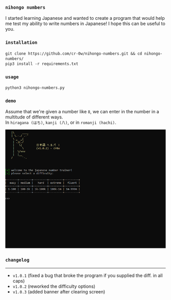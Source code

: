 ### `nihongo numbers`
I started learning Japanese and wanted to create a program that would help me test my ability to write numbers in Japanese! I hope this can be useful to you.

### `installation`
```
git clone https://github.com/cr-0w/nihongo-numbers.git && cd nihongo-numbers/
pip3 install -r requirements.txt
```

### `usage`
```
python3 nihongo-numbers.py 
```

### `demo`
Assume that we're given a number like `8`, we can enter in the number in a multitude of different ways. 
<br> In `hiragana (はち)`, `kanji (八)`, or in `romanji (hachi)`.

![demo](demo.gif)

### `changelog`
---
- `v1.0.1` (fixed a bug that broke the program if you supplied the diff. in all caps)
- `v1.0.2` (reworked the difficulty options)
- `v1.0.3` (added banner after clearing screen)
